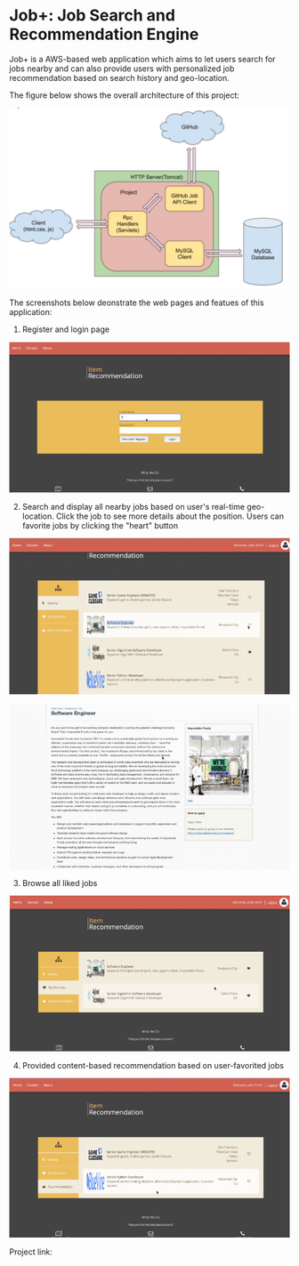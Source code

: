 # Job+: Job Search and Recommendation Engine

Job+ is a AWS-based web application which aims to let users search for jobs nearby and can also provide users with personalized job recommendation based on search history and geo-location.

The figure below shows the overall architecture of this project:

![Architecture](https://github.com/Shihao-Bob-Sun/JobPlus/blob/master/Image%20demonstration/Project%20architecture.jpg)

The screenshots below deonstrate the web pages and featues of this application:

1. Register and login page

![Login](https://github.com/Shihao-Bob-Sun/JobPlus/blob/master/Image%20demonstration/Login.png)

2. Search and display all nearby jobs based on user's real-time geo-location. Click the job to see more details about the position. Users can favorite jobs by clicking the "heart" button

![Nearby positions](https://github.com/Shihao-Bob-Sun/JobPlus/blob/master/Image%20demonstration/Nearby%20positions.png)

![Position details](https://github.com/Shihao-Bob-Sun/JobPlus/blob/master/Image%20demonstration/Positon%20details.png)

3. Browse all liked jobs

![My favorites](https://github.com/Shihao-Bob-Sun/JobPlus/blob/master/Image%20demonstration/My%20favorites.png)

4. Provided content-based recommendation based on user-favorited jobs

![Recommendation](https://github.com/Shihao-Bob-Sun/JobPlus/blob/master/Image%20demonstration/Recommendation.png)

Project link:

